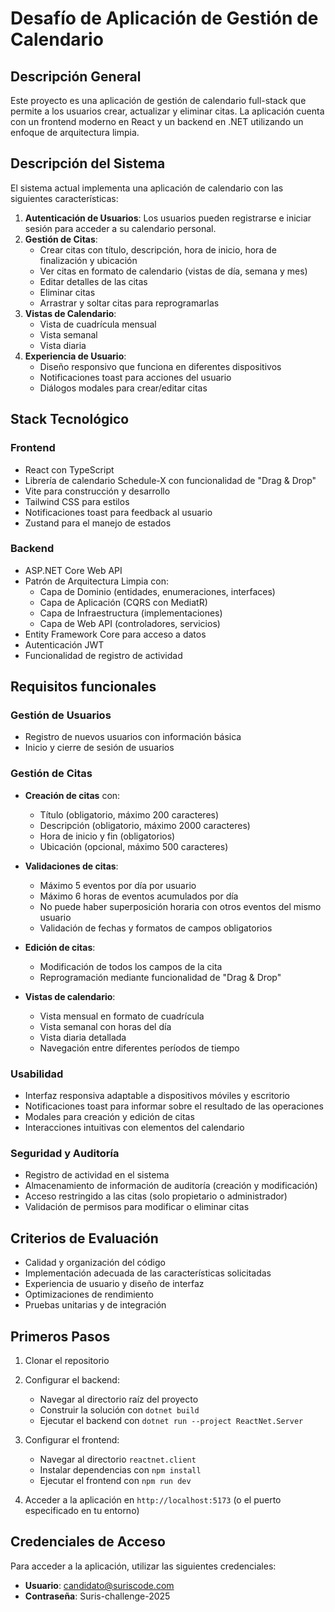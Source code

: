 # Desafío de Aplicación de Gestión de Calendario

## Descripción General
Este proyecto es una aplicación de gestión de calendario full-stack que permite a los usuarios crear, actualizar y eliminar citas. La aplicación cuenta con un frontend moderno en React y un backend en .NET utilizando un enfoque de arquitectura limpia.

## Descripción del Sistema
El sistema actual implementa una aplicación de calendario con las siguientes características:

1. **Autenticación de Usuarios**: Los usuarios pueden registrarse e iniciar sesión para acceder a su calendario personal.
2. **Gestión de Citas**: 
   - Crear citas con título, descripción, hora de inicio, hora de finalización y ubicación
   - Ver citas en formato de calendario (vistas de día, semana y mes)
   - Editar detalles de las citas
   - Eliminar citas
   - Arrastrar y soltar citas para reprogramarlas
3. **Vistas de Calendario**: 
   - Vista de cuadrícula mensual
   - Vista semanal 
   - Vista diaria
4. **Experiencia de Usuario**:
   - Diseño responsivo que funciona en diferentes dispositivos
   - Notificaciones toast para acciones del usuario
   - Diálogos modales para crear/editar citas

## Stack Tecnológico

### Frontend
- React con TypeScript
- Librería de calendario Schedule-X con funcionalidad de "Drag & Drop"
- Vite para construcción y desarrollo
- Tailwind CSS para estilos
- Notificaciones toast para feedback al usuario
- Zustand para el manejo de estados

### Backend
- ASP.NET Core Web API
- Patrón de Arquitectura Limpia con:
  - Capa de Dominio (entidades, enumeraciones, interfaces)
  - Capa de Aplicación (CQRS con MediatR)
  - Capa de Infraestructura (implementaciones)
  - Capa de Web API (controladores, servicios)
- Entity Framework Core para acceso a datos
- Autenticación JWT
- Funcionalidad de registro de actividad

## Requisitos funcionales

### Gestión de Usuarios
- Registro de nuevos usuarios con información básica
- Inicio y cierre de sesión de usuarios

### Gestión de Citas
- **Creación de citas** con:
  - Título (obligatorio, máximo 200 caracteres)
  - Descripción (obligatorio, máximo 2000 caracteres)
  - Hora de inicio y fin (obligatorios)
  - Ubicación (opcional, máximo 500 caracteres)

- **Validaciones de citas**:
  - Máximo 5 eventos por día por usuario
  - Máximo 6 horas de eventos acumulados por día
  - No puede haber superposición horaria con otros eventos del mismo usuario
  - Validación de fechas y formatos de campos obligatorios

- **Edición de citas**:
  - Modificación de todos los campos de la cita
  - Reprogramación mediante funcionalidad de "Drag & Drop"

- **Vistas de calendario**:
  - Vista mensual en formato de cuadrícula
  - Vista semanal con horas del día
  - Vista diaria detallada
  - Navegación entre diferentes períodos de tiempo

### Usabilidad
- Interfaz responsiva adaptable a dispositivos móviles y escritorio
- Notificaciones toast para informar sobre el resultado de las operaciones
- Modales para creación y edición de citas
- Interacciones intuitivas con elementos del calendario

### Seguridad y Auditoría
- Registro de actividad en el sistema
- Almacenamiento de información de auditoría (creación y modificación)
- Acceso restringido a las citas (solo propietario o administrador)
- Validación de permisos para modificar o eliminar citas

## Criterios de Evaluación
- Calidad y organización del código
- Implementación adecuada de las características solicitadas
- Experiencia de usuario y diseño de interfaz
- Optimizaciones de rendimiento
- Pruebas unitarias y de integración

## Primeros Pasos
1. Clonar el repositorio
2. Configurar el backend:
   - Navegar al directorio raíz del proyecto
   - Construir la solución con `dotnet build`
   - Ejecutar el backend con `dotnet run --project ReactNet.Server`
   
3. Configurar el frontend:
   - Navegar al directorio `reactnet.client`
   - Instalar dependencias con `npm install`
   - Ejecutar el frontend con `npm run dev`

4. Acceder a la aplicación en `http://localhost:5173` (o el puerto especificado en tu entorno)

## Credenciales de Acceso
Para acceder a la aplicación, utilizar las siguientes credenciales:
- **Usuario**: candidato@suriscode.com
- **Contraseña**: Suris-challenge-2025
